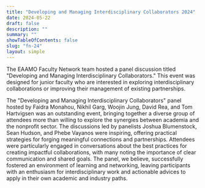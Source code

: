 ```yaml
---
title: "Developing and Managing Interdisciplinary Collaborators 2024"
date: 2024-05-22
draft: false
description: ""
summary: ""
showTableOfContents: false
slug: "fn-24"
layout: simple
---
```

The EAAMO Faculty Network team hosted a panel discussion titled "Developing and Managing Interdisciplinary Collaborators." This event was designed for junior faculty who are interested in exploring interdisciplinary collaborations or improving their management of existing partnerships.

The "Developing and Managing Interdisciplinary Collaborators" panel hosted by Faidra Monahou, Nikhil Garg, Woojin Jung, David Rea, and Tom Hartvigsen was an outstanding event, bringing together a diverse group of attendees more than willing to explore the synergies between academia and the nonprofit sector. The discussions led by panelists Joshua Blumenstock, Sean Hudson, and Phebe Vayanos were inspiring, offering practical strategies for forging meaningful connections and partnerships. Attendees were particularly engaged in conversations about the best practices for creating impactful collaborations, with many noting the importance of clear communication and shared goals. The panel, we believe, successfully fostered an environment of learning and networking, leaving participants with an enthusiasm for interdisciplinary work and actionable advices to apply in their own academic and industry paths.
